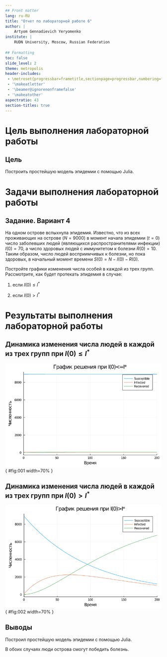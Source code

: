 ```yaml
---
## Front matter
lang: ru-RU
title: "Отчет по лабораторной работе 6"
author: |
	Artyom Gennadievich Yeryomenko
institute: |
	RUDN University, Moscow, Russian Federation

## Formatting
toc: false
slide_level: 2
theme: metropolis
header-includes: 
 - \metroset{progressbar=frametitle,sectionpage=progressbar,numbering=fraction}
 - '\makeatletter'
 - '\beamer@ignorenonframefalse'
 - '\makeatother'
aspectratio: 43
section-titles: true
---
```


# **Цель выполнения лабораторной работы**

## Цель

Построить простейшую модель эпидемии с помощью Julia.

# **Задачи выполнения лабораторной работы**

## Задание. Вариант 4

На одном острове вспыхнула эпидемия. Известно, что из всех проживающих на острове ($N = 9000$) в момент начала эпидемии ($t = 0$) число заболевших людей
(являющихся распространителями инфекции) $I(0) = 70$, а число здоровых людей с иммунитетом к болезни $R(0) = 10$. Таким образом, число людей восприимчивых к
болезни, но пока здоровых, в начальный момент времени $S(0) = N - I(0) - R(0)$.

Постройте графики изменения числа особей в каждой из трех групп.
Рассмотрите, как будет протекать эпидемия в случае:

1) если $I(0) \leq I^*$

2) если $I(0) > I^*$

# **Результаты выполнения лабораторной работы**

## Динамика изменения числа людей в каждой из трех групп при $I(0) \leq I^*$

![](images/1.png){ #fig:001 width=70% } 

## Динамика изменения числа людей в каждой из трех групп при $I(0) > I^*$

![](images/2.png){ #fig:002 width=70% }

## Выводы

Построил простейшую модель эпидемии с помощью Julia.

В обоих случаях люди острова смогут победить болезнь.
